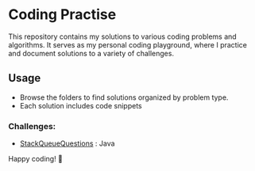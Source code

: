 # Coding Practise

This repository contains my solutions to various coding problems and algorithms. It serves as my personal coding playground, where I practice and document solutions to a variety of challenges.

## Usage

- Browse the folders to find solutions organized by problem type.
- Each solution includes code snippets

### Challenges:

- [StackQueueQuestions](src/StackQueueQuestions) : Java

Happy coding! 🚀
